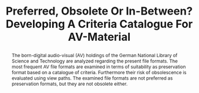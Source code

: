 ---
abstract: The born-digital audio-visual (AV) holdings of the German National Library
  of Science and Technology are analyzed regarding the present file formats. The most
  frequent AV file formats are examined in terms of suitability as preservation format
  based on a catalogue of criteria. Furthermore their risk of obsolescence is evaluated
  using view paths. The examined file formats are not preferred as preservation formats,
  but they are not obsolete either.
creators:
- Merle Friedrich
date: null
document_url: https://services.phaidra.univie.ac.at/api/object/o:1079691/download
grand_parent: iPRES
institutions: []
keywords: []
landing_page_url: https://phaidra.univie.ac.at/o:1079691
language: eng
layout: publication
license: CC BY 4.0 International
notes_url: null
parent: iPRES 2019
publication_type: paper
size: 135706
slides_url: null
source_name: iPRES
stream_url: null
title: 'Preferred, Obsolete Or In-Between? Developing A Criteria Catalogue For AV-Material '
year: 2019
---